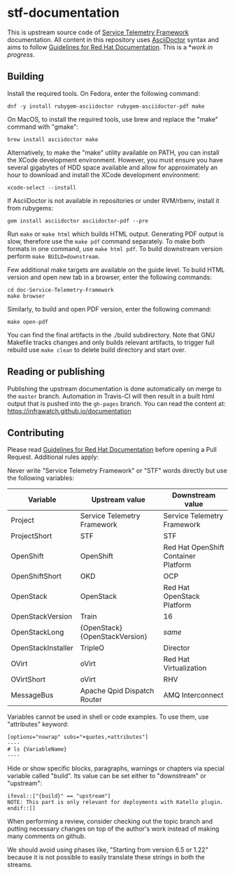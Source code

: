 # stf-documentation

This is upstream source code of [Service Telemetry
Framework](https://access.redhat.com/documentation/en-us/red_hat_openstack_platform/16.1/html/service_telemetry_framework_1.3/index)
documentation. All content in this repository uses
[AsciiDoctor](https://asciidoctor.org/) syntax and aims to follow [Guidelines
for Red Hat Documentation](https://redhat-documentation.github.io/). This is a
**work in progress*.

## Building

Install the required tools. On Fedora, enter the following command:

    dnf -y install rubygem-asciidoctor rubygem-asciidoctor-pdf make

On MacOS, to install the required tools, use brew and replace the "make" command with
"gmake":

    brew install asciidoctor make

Alternatively, to make the "make" utility available on PATH, you can install the XCode development environment. 
However, you must ensure you have several gigabytes of HDD space available and allow for approximately an hour to download and install the XCode development environment:

    xcode-select --install

If AsciiDoctor is not available in repositories or under RVM/rbenv,
install it from rubygems:

    gem install asciidoctor asciidoctor-pdf --pre

Run `make` or `make html` which builds HTML output. Generating
PDF output is slow, therefore use the `make pdf` command separately. To
make both formats in one command, use `make html pdf`. To build downstream
version perform `make BUILD=downstream`.

Few additional make targets are available on the guide level. To build
HTML version and open new tab in a browser, enter the following commands:

    cd doc-Service-Telemetry-Framework
    make browser

Similarly, to build and open PDF version, enter the following command:

    make open-pdf

You can find the final artifacts in the ./build subdirectory. Note that GNU
Makefile tracks changes and only builds relevant artifacts, to trigger full
rebuild use `make clean` to delete build directory and start over.

## Reading or publishing

Publishing the upstream documentation is done automatically on merge to the
`master` branch. Automation in Travis-CI will then result in a built html
output that is pushed into the `gh-pages` branch. You can read the content at:
https://infrawatch.github.io/documentation

## Contributing

Please read [Guidelines for Red Hat
Documentation](https://redhat-documentation.github.io/) before opening a Pull
Request. Additional rules apply:

Never write "Service Telemetry Framework" or "STF" words directly but use the following variables:

| Variable           | Upstream value                 | Downstream value                     |
| --------           | --------------                 | ----------------                     |
| Project            | Service Telemetry Framework    | Service Telemetry Framework          |
| ProjectShort       | STF                            | STF                                  |
| OpenShift          | OpenShift                      | Red Hat OpenShift Container Platform |
| OpenShiftShort     | OKD                            | OCP                                  |
| OpenStack          | OpenStack                      | Red Hat OpenStack Platform           |
| OpenStackVersion   | Train                          | 16                                   |
| OpenStackLong      | {OpenStack} {OpenStackVersion} | _same_                               |
| OpenStackInstaller | TripleO                        | Director                             |
| OVirt              | oVirt                          | Red Hat Virtualization               |
| OVirtShort         | oVirt                          | RHV                                  |
| MessageBus         | Apache Qpid Dispatch Router    | AMQ Interconnect                     |

Variables cannot be used in shell or code examples. To use them, use "attributes" keyword:

	[options="nowrap" subs="+quotes,+attributes"]
	----
	# ls {VariableName}
	----

Hide or show specific blocks, paragraphs, warnings or chapters via special
variable called "build". Its value can be set either to "downstream" or
"upstream":

	ifeval::["{build}" == "upstream"]
	NOTE: This part is only relevant for deployments with Katello plugin.
	endif::[]

When performing a review, consider checking out the topic branch and putting necessary
changes on top of the author's work instead of making many comments on github.

We should avoid using phases like, "Starting from version 6.5 or 1.22" because
it is not possible to easily translate these strings in both the streams.
